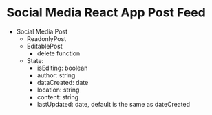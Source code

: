 # Social Media React App Post Feed

- Social Media Post
    - ReadonlyPost
    - EditablePost
        - delete function
    - State:
        - isEditing: boolean
        - author: string
        - dataCreated: date
        - location: string
        - content: string
        - lastUpdated: date, default is the same as dateCreated
